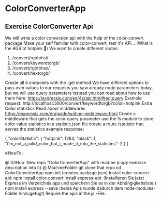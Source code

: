 # ColorConverterApp

## Exercise ColorConverter Api

We will write a color conversion api with the help of the color-convert package
Make your self familiar with color-convert, test it's API... (What is the RGB of hotpink 🧐)
We want to create different routes:

1. /convert/rgbtohsl/
2. /convert/keywordtorgb/
3. /convert/rgbtohex/
4. /convert/hextorgb/

Create all 4 endpoints with the .get method
We have different options to pass over values to our requests you saw already route
parameters today, but we will use query parameters instead you can read about how to
use them here: https://expressjs.com/en/4x/api.html#req.query
Example request: http://localhost:3000/convert/keywordtorgb?color=hotpink
Extra
Color statistics
Read about middlewares https://expressjs.com/en/guide/writing-middleware.html
Create a middleware that gets the color query parameter
use the fs module to store color value statistics in a statistic.json file
create a route /statistic that serves the statistics
example response:

{
"colorStatistic": {
"hotpink": 1284,
"black": 1,
"i'm_not_a_valid_color_but_i_made_it_into_the_statistics": 2
}
}

#HowTo:

@ GitHub: 
New repo "ColorConverterApp" with readme (copy exercise description into it)
@ MachineFolder git clone that repo
cd ColorConverterApp
npm init (creates package.json)
Install color-convert-api:
npm install color-convert
Install express-api:
(Installieren Sie jetzt Express im Verzeichnis app und speichern Sie es in der Abhängigkeitsliste.)
npm install express --save
(beide Apis wurde dadurch dem node-modules-Folder hinzugefügt)
Require the apis in the js.-File:

